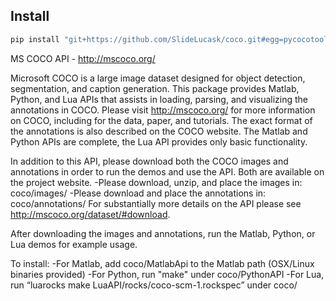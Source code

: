 ## Install

```bash
pip install "git+https://github.com/SlideLucask/coco.git#egg=pycocotools&subdirectory=PythonAPI"


```




MS COCO API - http://mscoco.org/

Microsoft COCO is a large image dataset designed for object detection, segmentation, and caption generation. This package provides Matlab, Python, and Lua APIs that assists in loading, parsing, and visualizing the annotations in COCO. Please visit http://mscoco.org/ for more information on COCO, including for the data, paper, and tutorials. The exact format of the annotations is also described on the COCO website. The Matlab and Python APIs are complete, the Lua API provides only basic functionality.

In addition to this API, please download both the COCO images and annotations in order to run the demos and use the API. Both are available on the project website.
-Please download, unzip, and place the images in: coco/images/
-Please download and place the annotations in: coco/annotations/
For substantially more details on the API please see http://mscoco.org/dataset/#download.

After downloading the images and annotations, run the Matlab, Python, or Lua demos for example usage.

To install:
-For Matlab, add coco/MatlabApi to the Matlab path (OSX/Linux binaries provided)
-For Python, run "make" under coco/PythonAPI
-For Lua, run “luarocks make LuaAPI/rocks/coco-scm-1.rockspec” under coco/
